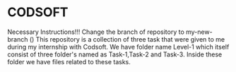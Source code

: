 # CODSOFT
Necessary Instructions!!!
Change the branch of repository to my-new-branch ()
This repository is a collection of three task that were given to me during my internship with Codsoft.
We have folder name Level-1 which itself consist of three folder's named as Task-1,Task-2 and Task-3.
Inside these folder we have files related to these tasks.
